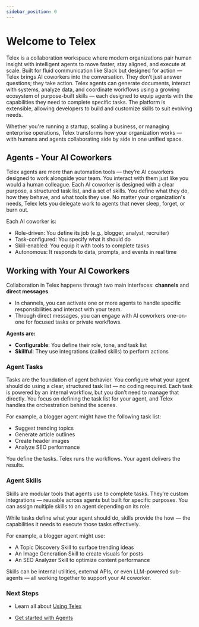 ```yaml
---
sidebar_position: 0
---
```


# Welcome to Telex

Telex is a collaboration workspace where modern organizations pair human insight with intelligent agents to move faster, stay aligned, and execute at scale.
Built for fluid communication like Slack but designed for action — Telex brings AI coworkers into the conversation. They don’t just answer questions; they take action. Telex agents can generate documents, interact with systems, analyze data, and coordinate workflows using a growing ecosystem of purpose-built skills  — each designed to equip agents with the capabilities they need to complete specific tasks. The platform is extensible, allowing developers to build and customize skills to suit evolving needs.

Whether you're running a startup, scaling a business, or managing enterprise operations, Telex transforms how your organization works — with humans and agents collaborating side by side in one unified space.

## Agents - Your AI Coworkers

Telex agents are more than automation tools — they’re AI coworkers designed to work alongside your team. You interact with them just like you would a human colleague. Each AI coworker is designed with a clear purpose, a structured task list, and a set of skills. You define what they do, how they behave, and what tools they use. No matter your organization's needs, Telex lets you delegate work to agents that never sleep, forget, or burn out.

Each AI coworker is:
- Role-driven: You define its job (e.g., blogger, analyst, recruiter)
- Task-configured: You specify what it should do
- Skill-enabled: You equip it with tools to complete tasks
- Autonomous: It responds to data, prompts, and events in real time

## Working with Your AI Coworkers

Collaboration in Telex happens through two main interfaces: **channels** and **direct messages**.
- In channels, you can activate one or more agents to handle specific responsibilities and interact with your team.
- Through direct messages, you can engage with AI coworkers one-on-one for focused tasks or private workflows.

**Agents are:**

* **Configurable**: You define their role, tone, and task list
* **Skillful**: They use integrations (called skills) to perform actions


### Agent Tasks 

Tasks are the foundation of agent behavior. You configure what your agent should do using a clear, structured task list — no coding required. Each task is powered by an internal workflow, but you don’t need to manage that directly. You focus on defining the task list for your agent, and Telex handles the orchestration behind the scenes.

For example, a blogger agent might have the following task list:
- Suggest trending topics
- Generate article outlines
- Create header images
- Analyze SEO performance

You define the tasks. Telex runs the workflows. Your agent delivers the results.

### Agent Skills

Skills are modular tools that agents use to complete tasks. They’re custom integrations — reusable across agents but built for specific purposes. You can assign multiple skills to an agent depending on its role.

While tasks define what your agent should do, skills provide the how — the capabilities it needs to execute those tasks effectively.

For example, a blogger agent might use:
- A Topic Discovery Skill to surface trending ideas
- An Image Generation Skill to create visuals for posts
- An SEO Analyzer Skill to optimize content performance

Skills can be internal utilities, external APIs, or even LLM-powered sub-agents — all working together to support your AI coworker.

### Next Steps

- Learn all about [Using Telex](./using-telex/getting-started)

- [Get started with Agents](./Agents/intro.md)
